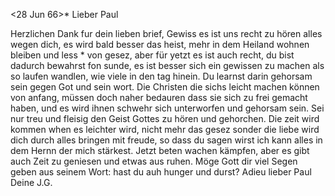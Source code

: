  <28 Jun 66>*
Lieber Paul

Herzlichen Dank fur dein lieben brief, Gewiss es ist uns recht zu hören alles wegen dich, es wird bald besser das heist, mehr in dem Heiland wohnen bleiben und less <weniger>* von gesez, aber für yetzt es ist auch recht, du bist dadurch bewahrst fon sunde, es ist besser sich ein gewissen zu machen als so laufen wandlen, wie viele in den tag hinein. Du learnst darin gehorsam sein gegen Got und sein wort. Die Christen die sichs leicht machen können von anfang, müssen doch naher bedauren dass sie sich zu frei gemacht haben, und es wird ihnen schwehr sich unterworfen und gehorsam sein. Sei nur treu und fleisig den Geist Gottes zu hören und gehorchen. Die zeit wird kommen when es leichter wird, nicht mehr das gesez sonder die liebe wird dich durch alles bringen mit freude, so dass du sagen wirst ich kann alles in dem Hernn der mich stärkest. Jetzt beten wachen kämpfen, aber es gibt auch Zeit zu geniesen und etwas aus ruhen. Möge Gott dir viel Segen geben aus seinem Wort: hast du auh hunger und durst? Adieu lieber Paul  Deine J.G.
